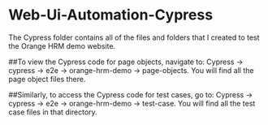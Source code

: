 # Web-Ui-Automation-Cypress

The Cypress folder contains all of the files and folders that I created to test the Orange HRM demo website.

##To view the Cypress code for page objects, navigate to: Cypress → cypress → e2e → orange-hrm-demo → page-objects. You will find all the page object files there.

##Similarly, to access the Cypress code for test cases, go to: Cypress → cypress → e2e → orange-hrm-demo → test-case. You will find all the test case files in that directory.
